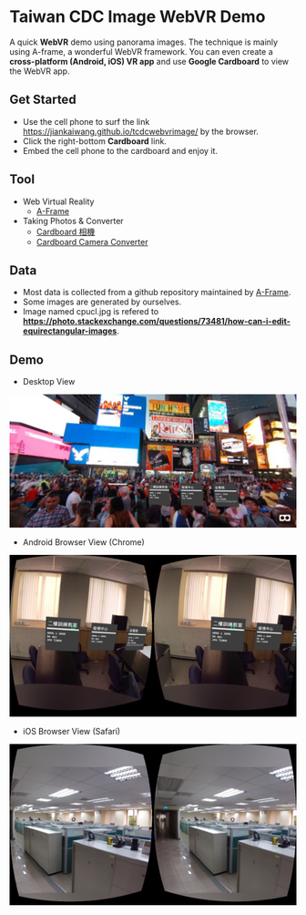 # Taiwan CDC Image WebVR Demo



A quick **WebVR** demo using panorama images. The technique is mainly using A-frame, a wonderful WebVR framework. You can even create a **cross-platform (Android, iOS) VR app** and use **Google Cardboard** to view the WebVR app.



## Get Started



* Use the cell phone to surf the link https://jiankaiwang.github.io/tcdcwebvrimage/ by the browser.
* Click the right-bottom **Cardboard** link.
* Embed the cell phone to the cardboard and enjoy it.





## Tool



* Web Virtual Reality
  * [A-Frame](https://github.com/aframevr/aframe)
* Taking Photos & Converter
  * [Cardboard 相機](https://play.google.com/store/apps/details?id=com.google.vr.cyclops)
  * [Cardboard Camera Converter](https://storage.googleapis.com/cardboard-camera-converter/index.html)



## Data



* Most data is collected from a github repository maintained by [A-Frame](https://github.com/aframevr).
* Some images are generated by ourselves.
* Image named cpucl.jpg is refered to **https://photo.stackexchange.com/questions/73481/how-can-i-edit-equirectangular-images**.





## Demo



* Desktop View

![desktop view](data/desktop_view.png)



* Android Browser View (Chrome)

![android view](data/android_view.png)



* iOS Browser View (Safari)

![iphone View](data/iphone_view.png)